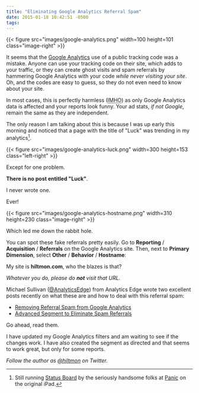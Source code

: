 ```yaml
---
title: "Eliminating Google Analytics Referral Spam"
date: 2015-01-18 10:42:51 -0500
tags: 
---
```


{{< figure src="images/google-analytics.png" width=100 height=101 class="image-right" >}}

It seems that the [Google Analytics](http://www.google.com/analytics/) use of a public tracking code was a mistake. Anyone can use your tracking code on their site, which adds to your traffic, or they can create ghost visits and spam referrals by hammering Google Analytics with your code *while never visiting your site*. Oh, and the codes are easy to guess, so they do not even need to know about your site.

In most cases, this is perfectly harmless (<abbr title="In Mu Humble Opinion">IMHO</abbr>) as only Google Analytics data is affected and your reports look funny. Your ad stats, *if not Google*, remain the same as they are independent.

The only reason I am talking about this is because I was up early this morning and noticed that a page with the title of "Luck" was trending in my analytics[^1].

{{< figure src="images/google-analytics-luck.png" width=300 height=153 class="left-right" >}}

Except for one problem.

**There is no post entitled "Luck"**.

I never wrote one.

Ever!

{{< figure src="images/google-analytics-hostname.png" width=310 height=230 class="image-right" >}}

Which led me down the rabbit hole.

You can spot these fake referrals pretty easily. Go to **Reporting** / **Acquisition** / **Referrals** on the Google Analytics site. Then, next to **Primary Dimension**, select **Other** / **Behavior** / **Hostname**:

My site is **hiltmon.com**, who the blazes is that?

<span class="light">*Whatever you do, please do **not** visit that URL.*</span>

Michael Sullivan ([@AnalyticsEdge](http://twitter.com/AnalyticsEdge)) from Analytics Edge wrote two excellent posts recently on what these are and how to deal with this referral spam:

* [Removing Referral Spam from Google Analytics](http://www.analyticsedge.com/2014/12/removing-referral-spam-google-analytics/)
* [Advanced Segment to Eliminate Spam Referrals](http://www.analyticsedge.com/2015/01/advanced-segment-eliminate-spam-referrals/)

Go ahead, read them.

I have updated my Google Analytics filters and am waiting to see if the changes work. I have also created the segment as directed and that seems to work great, but only for some reports.

*Follow the author as [@hiltmon](https://twitter.com/hiltmon) on Twitter.*

[^1]: Still running [Status Board](https://panic.com/statusboard/) by the seriously handsome folks at [Panic](https://panic.com) on the original iPad.
